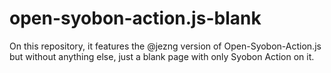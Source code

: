 # open-syobon-action.js-blank
On this repository, it features the @jezng version of Open-Syobon-Action.js but without anything else, just a blank page with only Syobon Action on it.

